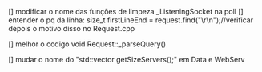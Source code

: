 [] modificar o nome das funções de limpeza _ListeningSocket na poll
[] entender o pq da linha:
    size_t firstLineEnd = request.find("\r\n");//verificar depois o motivo disso
    no Request.cpp

[] melhor o codigo void Request::_parseQuery()

[] mudar o nome do "std::vector<int> getSizeServers();" em Data e WebServ